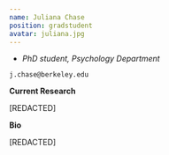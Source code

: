 ```yaml
---
name: Juliana Chase
position: gradstudent
avatar: juliana.jpg
---
```


- _PhD student, Psychology Department_<br>

<i class="fa fa-envelope-o"></i> `j.chase@berkeley.edu`

**Current Research**

[REDACTED]

**Bio**

[REDACTED]